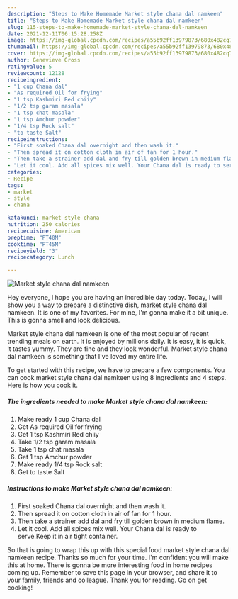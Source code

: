 ```yaml
---
description: "Steps to Make Homemade Market style chana dal namkeen"
title: "Steps to Make Homemade Market style chana dal namkeen"
slug: 115-steps-to-make-homemade-market-style-chana-dal-namkeen
date: 2021-12-11T06:15:28.258Z
image: https://img-global.cpcdn.com/recipes/a55b92ff13979873/680x482cq70/market-style-chana-dal-namkeen-recipe-main-photo.jpg
thumbnail: https://img-global.cpcdn.com/recipes/a55b92ff13979873/680x482cq70/market-style-chana-dal-namkeen-recipe-main-photo.jpg
cover: https://img-global.cpcdn.com/recipes/a55b92ff13979873/680x482cq70/market-style-chana-dal-namkeen-recipe-main-photo.jpg
author: Genevieve Gross
ratingvalue: 5
reviewcount: 12128
recipeingredient:
- "1 cup Chana dal"
- "As required Oil for frying"
- "1 tsp Kashmiri Red chiiy"
- "1/2 tsp garam masala"
- "1 tsp chat masala"
- "1 tsp Amchur powder"
- "1/4 tsp Rock salt"
- "to taste Salt"
recipeinstructions:
- "First soaked Chana dal overnight and then wash it."
- "Then spread it on cotton cloth in air of fan for 1 hour."
- "Then take a strainer add dal and fry till golden brown in medium flame."
- "Let it cool. Add all spices mix well. Your Chana dal is ready to serve.Keep it in air tight container."
categories:
- Recipe
tags:
- market
- style
- chana

katakunci: market style chana 
nutrition: 250 calories
recipecuisine: American
preptime: "PT40M"
cooktime: "PT45M"
recipeyield: "3"
recipecategory: Lunch

---
```



![Market style chana dal namkeen](https://img-global.cpcdn.com/recipes/a55b92ff13979873/680x482cq70/market-style-chana-dal-namkeen-recipe-main-photo.jpg)

Hey everyone, I hope you are having an incredible day today. Today, I will show you a way to prepare a distinctive dish, market style chana dal namkeen. It is one of my favorites. For mine, I'm gonna make it a bit unique. This is gonna smell and look delicious.

Market style chana dal namkeen is one of the most popular of recent trending meals on earth. It is enjoyed by millions daily. It is easy, it is quick, it tastes yummy. They are fine and they look wonderful. Market style chana dal namkeen is something that I've loved my entire life.




To get started with this recipe, we have to prepare a few components. You can cook market style chana dal namkeen using 8 ingredients and 4 steps. Here is how you cook it.

<!--inarticleads1-->

##### The ingredients needed to make Market style chana dal namkeen:

1. Make ready 1 cup Chana dal
1. Get As required Oil for frying
1. Get 1 tsp Kashmiri Red chiiy
1. Take 1/2 tsp garam masala
1. Take 1 tsp chat masala
1. Get 1 tsp Amchur powder
1. Make ready 1/4 tsp Rock salt
1. Get to taste Salt




<!--inarticleads2-->

##### Instructions to make Market style chana dal namkeen:

1. First soaked Chana dal overnight and then wash it.
1. Then spread it on cotton cloth in air of fan for 1 hour.
1. Then take a strainer add dal and fry till golden brown in medium flame.
1. Let it cool. Add all spices mix well. Your Chana dal is ready to serve.Keep it in air tight container.




So that is going to wrap this up with this special food market style chana dal namkeen recipe. Thanks so much for your time. I'm confident you will make this at home. There is gonna be more interesting food in home recipes coming up. Remember to save this page in your browser, and share it to your family, friends and colleague. Thank you for reading. Go on get cooking!
